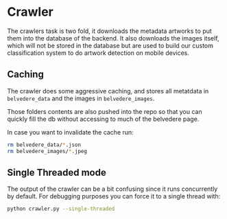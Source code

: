 # Crawler

The crawlers task is two fold, it downloads the metadata artworks to put them
into the database of the backend. It also downloads the images itself, which 
will not be stored in the database but are used to build our custom 
classification system to do artwork detection on mobile devices.

## Caching
The crawler does some aggressive caching, and stores all metatdata in 
`belvedere_data` and the images in `belvedere_images`.

Those folders contents are also pushed into the repo so that you can quickly
fill the db without accessing to much of the belvedere page.

In case you want to invalidate the cache run:

```bash
rm belvedere_data/*.json
rm belvedere_images/*.jpeg
```

## Single Threaded mode
The output of the crawler can be a bit confusing since it runs concurrently by 
default. For debugging purposes you can force it to a single thread with:

```bash
python crawler.py --single-threaded
```
